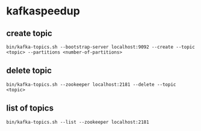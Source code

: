 # kafkaspeedup

## create topic
```bin/kafka-topics.sh --bootstrap-server localhost:9092 --create --topic <topic> --partitions <number-of-partitions>```

## delete topic
```bin/kafka-topics.sh --zookeeper localhost:2181 --delete --topic <topic>```

## list of topics
```bin/kafka-topics.sh --list --zookeeper localhost:2181```

